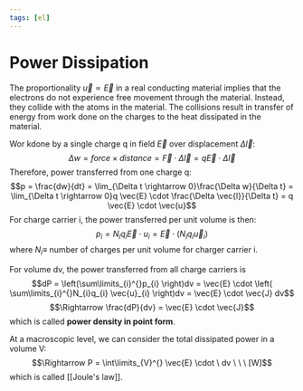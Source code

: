 ```yaml
---
tags: [el]
---
```

# Power Dissipation
The proportionality $\vec{u} \propto \vec{E}$ in a real conducting material implies that the electrons do not experience free movement through the material. Instead, they collide with the atoms in the material. 
The collisions result in transfer of energy from work done on the charges to the heat dissipated in the material. 

Wor kdone by a single charge q in field $\vec{E}$ over displacement $\Delta \vec{l}$: $$\Delta w = force \times distance = \vec{F} \cdot \Delta \vec{l} = q \vec{E} \cdot \Delta \vec{l}$$
Therefore, power transferred from one charge q: $$p = \frac{dw}{dt} = \lim_{\Delta t \rightarrow 0}\frac{\Delta w}{\Delta t} = \lim_{\Delta t \rightarrow 0}q \vec{E} \cdot \frac{\Delta \vec{l}}{\Delta t} = q \vec{E} \cdot \vec{u}$$
For charge carrier i, the power transferred per unit volume is then: $$p_{i} = N_{i}q_{i}\vec{E} \cdot u_{i} = \vec{E} \cdot (N_{i}q_{i}\vec{u}_{i})$$
where $N_{i} \equiv$ number of charges per unit volume for charger carrier i.

For volume dv, the power transferred from all charge carriers is $$dP = \left(\sum\limits_{i}^{}p_{i} \right)dv = \vec{E} \cdot \left( \sum\limits_{i}^{}N_{i}q_{i} \vec{u}_{i} \right)dv = \vec{E} \cdot \vec{J} dv$$
$$\Rightarrow \frac{dP}{dv} = \vec{E} \cdot \vec{J}$$which is called **power density in point form**.

At a macroscopic level, we can consider the total dissipated power in a volume V:$$\Rightarrow P = \int\limits_{V}^{} \vec{E} \cdot \ dv \ \ \ [W]$$which is called [[Joule's law]].